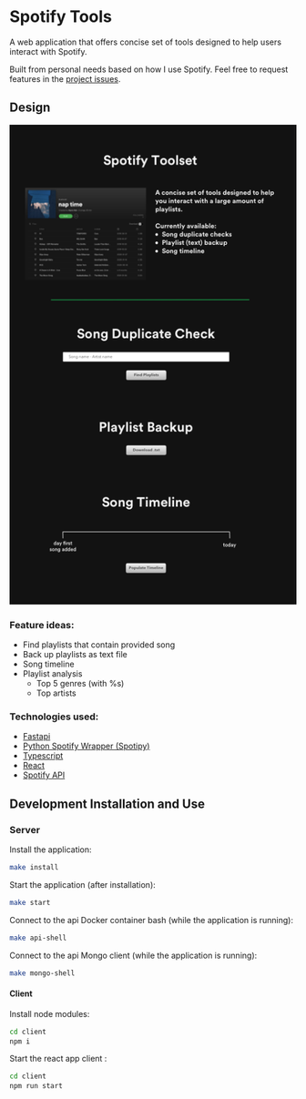 # Spotify Tools

A web application that offers concise set of tools designed to help users interact with Spotify. 

Built from personal needs based on how I use Spotify. Feel free to request features in the [project issues](https://github.com/Kayra/spotify-tools/issues).

## Design

![UI design](docs/ui_design.png)

### Feature ideas:
* Find playlists that contain provided song
* Back up playlists as text file
* Song timeline
* Playlist analysis
  - Top 5 genres (with %s)
  - Top artists

### Technologies used:
* [Fastapi](https://fastapi.tiangolo.com)
* [Python Spotify Wrapper (Spotipy)](https://github.com/plamere/spotipy)
* [Typescript](https://www.typescriptlang.org)
* [React](https://reactjs.org)
* [Spotify API](https://developer.spotify.com/documentation/web-api/)

## Development Installation and Use

### Server

Install the application:

```bash
make install
```

Start the application (after installation):

```bash
make start
```

Connect to the api Docker container bash (while the application is running):

```bash
make api-shell
```

Connect to the api Mongo client (while the application is running):

```bash
make mongo-shell
```

#### Client

Install node modules:

```bash
cd client
npm i
```

Start the react app client :

```bash
cd client
npm run start
```


